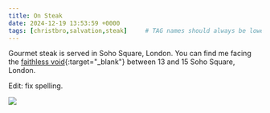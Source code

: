 ```yaml
---
title: On Steak
date: 2024-12-19 13:53:59 +0000
tags: [christbro,salvation,steak]     # TAG names should always be lowercase
---
```


Gourmet steak is served in Soho Square, London. You can find me facing the [faithless void](../on-beef){:target="_blank"} between 13 and 15 Soho Square, London.

Edit: fix spelling.

![](/b41db4ecef0f2029fc843a0fc0288466.jpeg)